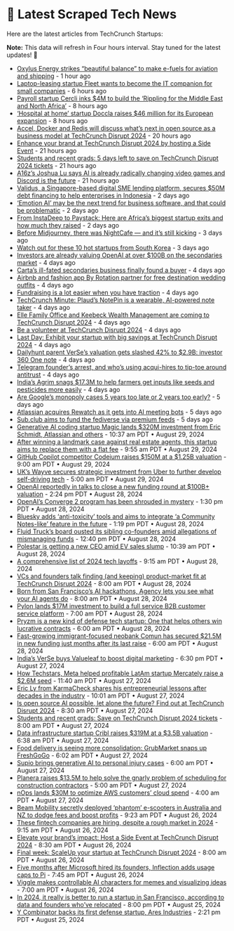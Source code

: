 
# 📰 Latest Scraped Tech News

Here are the latest articles from TechCrunch Startups:

**Note:** This data will refresh in Four hours interval. Stay tuned for the latest updates! 🔄
- [Oxylus Energy strikes “beautiful balance” to make e-fuels for aviation and shipping](https://techcrunch.com/2024/09/03/oxylus-energy-strikes-beautiful-balance-to-make-e-fuels-for-aviation-and-shipping/) - 1 hour ago
- [Laptop-leasing startup Fleet wants to become the IT companion for small companies](https://techcrunch.com/2024/09/02/laptop-leasing-startup-fleet-wants-to-become-the-it-companion-for-small-companies/) - 6 hours ago
- [Payroll startup Cercli inks $4M to build the ‘Rippling for the Middle East and North Africa’](https://techcrunch.com/2024/09/02/cercli-inks-4m-to-build-rippling-for-the-mena-region/) - 8 hours ago
- [‘Hospital at home’ startup Doccla raises $46 million for its European expansion](https://techcrunch.com/2024/09/02/hospital-at-home-startup-doccla-raises-46-million-for-its-european-expansion/) - 8 hours ago
- [Accel, Docker and Redis will discuss what’s next in open source as a business model at TechCrunch Disrupt 2024](https://techcrunch.com/2024/09/02/accel-docker-and-redis-will-discuss-whats-next-in-open-source-as-a-business-model-at-techcrunch-disrupt-2024/) - 20 hours ago
- [Enhance your brand at TechCrunch Disrupt 2024 by hosting a Side Event](https://techcrunch.com/2024/09/02/enhance-your-brand-at-techcrunch-disrupt-2024-by-hosting-a-side-event/) - 21 hours ago
- [Students and recent grads: 5 days left to save on TechCrunch Disrupt 2024 tickets](https://techcrunch.com/2024/09/02/students-and-recent-grads-5-days-left-to-save-on-techcrunch-disrupt-2024-tickets/) - 21 hours ago
- [A16z’s Joshua Lu says AI is already radically changing video games and Discord is the future](https://techcrunch.com/2024/09/02/a16zs-joshua-lu-says-ai-is-already-radically-changing-video-games-and-discord-is-the-future/) - 21 hours ago
- [Validus, a Singapore-based digital SME lending platform, secures $50M debt financing to help enterprises in Indonesia](https://techcrunch.com/2024/09/01/validus-a-singapore-based-digital-sme-lending-platform-secures-50m-debt-financing-to-help-enterprises-in-indonesia/) - 2 days ago
- [‘Emotion AI’ may be the next trend for business software, and that could be problematic](https://techcrunch.com/2024/09/01/emotion-ai-could-be-the-next-trend-for-business-software-and-that-could-be-problematic/) - 2 days ago
- [From InstaDeep to Paystack: Here are Africa’s biggest startup exits and how much they raised](https://techcrunch.com/2024/09/01/from-instadeep-to-paystack-here-are-africas-biggest-startup-exits-and-how-much-they-raised/) - 2 days ago
- [Before Midjourney, there was NightCafe — and it’s still kicking](https://techcrunch.com/2024/08/31/before-midjourney-there-was-nightcafe-and-its-still-kicking/) - 3 days ago
- [Watch out for these 10 hot startups from South Korea](https://techcrunch.com/2024/08/31/watch-out-for-these-10-hot-startups-from-south-korea/) - 3 days ago
- [Investors are already valuing OpenAI at over $100B on the secondaries market](https://techcrunch.com/2024/08/30/investors-are-already-valuing-openai-at-over-100b-on-the-secondaries-market/) - 4 days ago
- [Carta’s ill-fated secondaries business finally found a buyer](https://techcrunch.com/2024/08/30/cartas-ill-fated-secondaries-business-finally-found-a-buyer/) - 4 days ago
- [Airbnb and fashion app By Rotation partner for free destination wedding outfits](https://techcrunch.com/2024/08/30/airbnb-and-fashion-app-by-rotation-partner-for-free-destination-wedding-outfits/) - 4 days ago
- [Fundraising is a lot easier when you have traction](https://techcrunch.com/2024/08/30/fundraising-is-a-lot-easier-when-you-have-traction/) - 4 days ago
- [TechCrunch Minute: Plaud’s NotePin is a wearable, AI-powered note taker](https://techcrunch.com/video/techcrunch-minute-plauds-notepin-is-a-wearable-ai-powered-notetaker/) - 4 days ago
- [Elle Family Office and Keebeck Wealth Management are coming to TechCrunch Disrupt 2024](https://techcrunch.com/2024/08/30/elle-family-office-and-keebeck-wealth-management-are-coming-to-techcrunch-disrupt-2024/) - 4 days ago
- [Be a volunteer at TechCrunch Disrupt 2024](https://techcrunch.com/2024/08/30/be-a-volunteer-at-techcrunch-disrupt-2024/) - 4 days ago
- [Last Day: Exhibit your startup with big savings at TechCrunch Disrupt 2024](https://techcrunch.com/2024/08/30/last-day-exhibit-your-startup-with-big-savings-at-techcrunch-disrupt-2024/) - 4 days ago
- [Dailyhunt parent VerSe’s valuation gets slashed 42% to $2.9B: investor 360 One note](https://techcrunch.com/2024/08/30/dailyhunt-parent-verses-valuation-gets-slashed-42-to-2-9b-investor-note/) - 4 days ago
- [Telegram founder’s arrest, and who’s using acqui-hires to tip-toe around antitrust](https://techcrunch.com/podcast/telegram-founders-arrest-and-whos-using-acqui-hires-to-tip-toe-around-antitrust/) - 4 days ago
- [India’s Agrim snags $17.3M to help farmers get inputs like seeds and pesticides more easily](https://techcrunch.com/2024/08/29/indias-agrim-snags-17-3m-to-help-farmers-get-inputs-like-seeds-and-pesticides-more-easily/) - 4 days ago
- [Are Google’s monopoly cases 5 years too late or 2 years too early?](https://techcrunch.com/podcast/are-googles-monopoly-cases-5-years-too-late-or-2-years-too-early/) - 5 days ago
- [Atlassian acquires Rewatch as it gets into AI meeting bots](https://techcrunch.com/2024/08/29/atlassian-acquires-rewatch-as-it-gets-into-ai-meeting-bots/) - 5 days ago
- [Sub.club aims to fund the fediverse via premium feeds](https://techcrunch.com/2024/08/29/sub-club-aims-to-fund-the-fediverse-via-premium-feeds/) - 5 days ago
- [Generative AI coding startup Magic lands $320M investment from Eric Schmidt, Atlassian and others](https://techcrunch.com/2024/08/29/generative-ai-coding-startup-magic-lands-320m-investment-from-eric-schmidt-atlassian-and-others/) - 10:37 am PDT • August 29, 2024
- [After winning a landmark case against real estate agents, this startup aims to replace them with a flat fee](https://techcrunch.com/2024/08/29/the-guy-who-sued-nar-over-real-estate-fees-has-co-founded-a-startup/) - 9:55 am PDT • August 29, 2024
- [GitHub Copilot competitor Codeium raises $150M at a $1.25B valuation](https://techcrunch.com/2024/08/29/github-copilot-competitor-codeium-raises-150m-at-a-1-25b-valuation/) - 9:00 am PDT • August 29, 2024
- [UK’s Wayve secures strategic investment from Uber to further develop self-driving tech](https://techcrunch.com/2024/08/29/uks-wayve-secures-strategic-investment-from-uber-to-further-develop-self-driving-tech/) - 5:00 am PDT • August 29, 2024
- [OpenAI reportedly in talks to close a new funding round at $100B+ valuation](https://techcrunch.com/2024/08/28/openai-reportedly-in-talks-to-close-new-funding-round-at-100b-valuation/) - 2:24 pm PDT • August 28, 2024
- [OpenAI’s Converge 2 program has been shrouded in mystery](https://techcrunch.com/2024/08/28/openais-converge-2-program-has-been-shrouded-in-mystery/) - 1:30 pm PDT • August 28, 2024
- [Bluesky adds ‘anti-toxicity’ tools and aims to integrate ‘a Community Notes-like’ feature in the future](https://techcrunch.com/2024/08/28/bluesky-adds-anti-toxicity-tools-and-aims-to-integrate-a-community-notes-like-feature-in-the-future/) - 1:19 pm PDT • August 28, 2024
- [Fluid Truck’s board ousted its sibling co-founders amid allegations of mismanaging funds](https://techcrunch.com/2024/08/28/fluid-trucks-board-ousted-its-sibling-co-founders-amid-allegations-of-mismanaging-funds/) - 12:40 pm PDT • August 28, 2024
- [Polestar is getting a new CEO amid EV sales slump](https://techcrunch.com/2024/08/28/polestar-is-getting-a-new-ceo-amid-ev-sales-slump/) - 10:39 am PDT • August 28, 2024
- [A comprehensive list of 2024 tech layoffs](https://techcrunch.com/2024/08/28/tech-layoffs-2024-list/) - 9:15 am PDT • August 28, 2024
- [VCs and founders talk finding (and keeping) product-market fit at TechCrunch Disrupt 2024](https://techcrunch.com/2024/08/28/vcs-and-founders-talk-finding-and-keeping-product-market-fit-at-techcrunch-disrupt-2024/) - 8:00 am PDT • August 28, 2024
- [Born from San Francisco’s AI hackathons, Agency lets you see what your AI agents do](https://techcrunch.com/2024/08/28/san-franciscos-ai-hackathons-agency-lets-you-see-what-your-ai-agents-do/) - 8:00 am PDT • August 28, 2024
- [Pylon lands $17M investment to build a full service B2B customer service platform](https://techcrunch.com/2024/08/28/pylon-lands-17m-investment-to-build-a-full-service-b2b-customer-service-platform/) - 7:00 am PDT • August 28, 2024
- [Pryzm is a new kind of defense tech startup: One that helps others win lucrative contracts](https://techcrunch.com/2024/08/28/pryzm-is-a-new-kind-of-defense-tech-startup-one-that-helps-others-win-lucrative-contracts/) - 6:00 am PDT • August 28, 2024
- [Fast-growing immigrant-focused neobank Comun has secured $21.5M in new funding just months after its last raise](https://techcrunch.com/2024/08/28/fast-growing-neobank-comun-raised-21-5m-just-months-after-its-last-raise/) - 6:00 am PDT • August 28, 2024
- [India’s VerSe buys Valueleaf to boost digital marketing](https://techcrunch.com/2024/08/27/indias-verse-buys-valueleaf-to-boost-digital-marketing/) - 6:30 pm PDT • August 27, 2024
- [How Techstars, Meta helped profitable LatAm startup Mercately raise a $2.6M seed](https://techcrunch.com/2024/08/27/how-techstars-meta-helped-profitable-latam-startup-mercately-raise-a-2-6m-seed/) - 11:40 am PDT • August 27, 2024
- [Eric Ly from KarmaCheck shares his entrepreneurial lessons after decades in the industry](https://techcrunch.com/podcast/eric-ly-from-karmacheck-shares-his-entrepreneurial-lessons-after-decades-in-the-industry/) - 10:01 am PDT • August 27, 2024
- [Is open source AI possible, let alone the future? Find out at TechCrunch Disrupt 2024](https://techcrunch.com/2024/08/27/is-open-source-ai-even-possible-let-alone-the-future-find-out-at-disrupt-2024/) - 8:30 am PDT • August 27, 2024
- [Students and recent grads: Save on TechCrunch Disrupt 2024 tickets](https://techcrunch.com/2024/08/27/students-and-recent-grads-save-on-techcrunch-disrupt-2024-tickets/) - 8:00 am PDT • August 27, 2024
- [Data infrastructure startup Cribl raises $319M at a $3.5B valuation](https://techcrunch.com/2024/08/27/data-infrastructure-startup-cribl-raises-319m-at-a-3-5b-valuation/) - 6:38 am PDT • August 27, 2024
- [Food delivery is seeing more consolidation: GrubMarket snaps up FreshGoGo](https://techcrunch.com/2024/08/27/food-delivery-is-seeing-more-consolidation-grubmarket-snaps-up-freshgogo/) - 6:02 am PDT • August 27, 2024
- [Supio brings generative AI to personal injury cases](https://techcrunch.com/2024/08/27/supio-brings-generative-ai-to-personal-injury-cases/) - 6:00 am PDT • August 27, 2024
- [Planera raises $13.5M to help solve the gnarly problem of scheduling for construction contractors](https://techcrunch.com/2024/08/27/planera-raises-13-5m-to-help-solve-the-gnarly-problem-of-scheduling-for-construction-contractors/) - 5:00 am PDT • August 27, 2024
- [nOps lands $30M to optimize AWS customers’ cloud spend](https://techcrunch.com/2024/08/27/nops-lands-30m-to-optimize-aws-customers-cloud-spend/) - 4:00 am PDT • August 27, 2024
- [Beam Mobility secretly deployed ‘phantom’ e-scooters in Australia and NZ to dodge fees and boost profits](https://techcrunch.com/2024/08/26/beam-mobility-secretly-deployed-phantom-e-scooters-in-australia-and-nz-to-dodge-fees-and-boost-profits/) - 9:23 am PDT • August 26, 2024
- [These fintech companies are hiring, despite a rough market in 2024](https://techcrunch.com/2024/08/26/these-fintech-companies-are-hiring-despite-a-rough-market-in-2024/) - 9:15 am PDT • August 26, 2024
- [Elevate your brand’s impact: Host a Side Event at TechCrunch Disrupt 2024](https://techcrunch.com/2024/08/26/elevate-your-brands-impact-host-a-side-event-at-techcrunch-disrupt-2024/) - 8:30 am PDT • August 26, 2024
- [Final week: ScaleUp your startup at TechCrunch Disrupt 2024](https://techcrunch.com/2024/08/26/final-week-scaleup-your-startup-at-techcrunch-disrupt-2024/) - 8:00 am PDT • August 26, 2024
- [Five months after Microsoft hired its founders, Inflection adds usage caps to Pi](https://techcrunch.com/2024/08/26/five-months-after-microsoft-hired-its-founders-inflection-adds-usage-caps-to-pi/) - 7:45 am PDT • August 26, 2024
- [Viggle makes controllable AI characters for memes and visualizing ideas](https://techcrunch.com/2024/08/26/viggle-makes-controllable-ai-characters-for-memes-and-visualizing-ideas/) - 7:00 am PDT • August 26, 2024
- [In 2024, it really is better to run a startup in San Francisco, according to data and founders who’ve relocated](https://techcrunch.com/2024/08/25/in-2024-it-really-is-better-to-run-a-startup-in-san-francisco-according-to-data-and-founders-whove-relocated/) - 8:00 pm PDT • August 25, 2024
- [Y Combinator backs its first defense startup, Ares Industries](https://techcrunch.com/2024/08/25/y-combinator-backs-its-first-defense-startup-ares-industries/) - 2:21 pm PDT • August 25, 2024